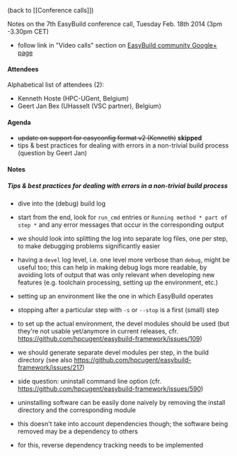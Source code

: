 (back to [[Conference calls]])

Notes on the 7th EasyBuild conference call, Tuesday Feb. 18th 2014 (3pm -3.30pm CET)

 * follow link in "Video calls" section on [EasyBuild community Google+ page](https://plus.google.com/communities/103632287931200436158)

#### Attendees

Alphabetical list of attendees (2):

* Kenneth Hoste (HPC-UGent, Belgium)
* Geert Jan Bex (UHasselt (VSC partner), Belgium)

#### Agenda

* ~~update on support for easyconfig format v2 (Kenneth)~~ **skipped**
* tips & best practices for dealing with errors in a non-trivial build process (question by Geert Jan)

#### Notes

##### Tips & best practices for dealing with errors in a non-trivial build process

* dive into the (debug) build log
 * start from the end, look for `run_cmd` entries or `Running method * part of step *` and any error messages that occur in the corresponding output
 * we should look into splitting the log into separate log files, one per step, to make debugging problems significantly easier
 * having a `devel` log level, i.e. one level more verbose than `debug`, might be useful too; this can help in making debug logs more readable, by avoiding lots of output that was only relevant when developing new features (e.g. toolchain processing, setting up the environment, etc.)

* setting up an environment like the one in which EasyBuild operates
 * stopping after a particular step with `-s` or `--stop` is a first (small) step
 * to set up the actual environment, the devel modules should be used (but they're not usable yet/anymore in current releases, cfr. https://github.com/hpcugent/easybuild-framework/issues/109)
 * we should generate separate devel modules per step, in the build directory (see also https://github.com/hpcugent/easybuild-framework/issues/217)

* side question: uninstall command line option (cfr. https://github.com/hpcugent/easybuild-framework/issues/590)
 * uninstalling software can be easily done naively by removing the install directory and the corresponding module
 * this doesn't take into account dependencies though; the software being removed may be a dependency to others
  * for this, reverse dependency tracking needs to be implemented